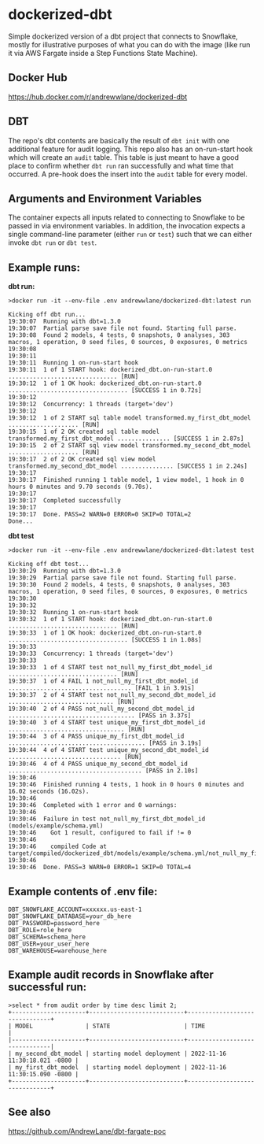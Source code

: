 # dockerized-dbt
Simple dockerized version of a dbt project that connects to Snowflake, mostly for illustrative purposes of what you can do with the image (like run it via AWS Fargate inside a Step Functions State Machine).

## Docker Hub

https://hub.docker.com/r/andrewwlane/dockerized-dbt

## DBT

The repo's dbt contents are basically the result of `dbt init` with one additional feature for audit logging.  This repo also has an on-run-start hook which will create an `audit` table.  This table is just meant to have a good place to confirm whether `dbt run` ran successfully and what time that occurred.  A pre-hook does the insert into the `audit` table for every model.

## Arguments and Environment Variables

The container expects all inputs related to connecting to Snowflake to be passed in via environment variables.  In addition, the invocation expects a single command-line parameter (either `run` or `test`) such that we can either invoke `dbt run` or `dbt test`.


## Example runs:

**dbt run:**

```
>docker run -it --env-file .env andrewwlane/dockerized-dbt:latest run
```

```
Kicking off dbt run...
19:30:07  Running with dbt=1.3.0
19:30:07  Partial parse save file not found. Starting full parse.
19:30:08  Found 2 models, 4 tests, 0 snapshots, 0 analyses, 303 macros, 1 operation, 0 seed files, 0 sources, 0 exposures, 0 metrics
19:30:08
19:30:11
19:30:11  Running 1 on-run-start hook
19:30:11  1 of 1 START hook: dockerized_dbt.on-run-start.0 ............................... [RUN]
19:30:12  1 of 1 OK hook: dockerized_dbt.on-run-start.0 .................................. [SUCCESS 1 in 0.72s]
19:30:12
19:30:12  Concurrency: 1 threads (target='dev')
19:30:12
19:30:12  1 of 2 START sql table model transformed.my_first_dbt_model .................... [RUN]
19:30:15  1 of 2 OK created sql table model transformed.my_first_dbt_model ............... [SUCCESS 1 in 2.87s]
19:30:15  2 of 2 START sql view model transformed.my_second_dbt_model .................... [RUN]
19:30:17  2 of 2 OK created sql view model transformed.my_second_dbt_model ............... [SUCCESS 1 in 2.24s]
19:30:17
19:30:17  Finished running 1 table model, 1 view model, 1 hook in 0 hours 0 minutes and 9.70 seconds (9.70s).
19:30:17
19:30:17  Completed successfully
19:30:17
19:30:17  Done. PASS=2 WARN=0 ERROR=0 SKIP=0 TOTAL=2
Done...
```

**dbt test**
```
>docker run -it --env-file .env andrewwlane/dockerized-dbt:latest test
```

```
Kicking off dbt test...
19:30:29  Running with dbt=1.3.0
19:30:29  Partial parse save file not found. Starting full parse.
19:30:30  Found 2 models, 4 tests, 0 snapshots, 0 analyses, 303 macros, 1 operation, 0 seed files, 0 sources, 0 exposures, 0 metrics
19:30:30
19:30:32
19:30:32  Running 1 on-run-start hook
19:30:32  1 of 1 START hook: dockerized_dbt.on-run-start.0 ............................... [RUN]
19:30:33  1 of 1 OK hook: dockerized_dbt.on-run-start.0 .................................. [SUCCESS 1 in 1.08s]
19:30:33
19:30:33  Concurrency: 1 threads (target='dev')
19:30:33
19:30:33  1 of 4 START test not_null_my_first_dbt_model_id ............................... [RUN]
19:30:37  1 of 4 FAIL 1 not_null_my_first_dbt_model_id ................................... [FAIL 1 in 3.91s]
19:30:37  2 of 4 START test not_null_my_second_dbt_model_id .............................. [RUN]
19:30:40  2 of 4 PASS not_null_my_second_dbt_model_id .................................... [PASS in 3.37s]
19:30:40  3 of 4 START test unique_my_first_dbt_model_id ................................. [RUN]
19:30:44  3 of 4 PASS unique_my_first_dbt_model_id ....................................... [PASS in 3.19s]
19:30:44  4 of 4 START test unique_my_second_dbt_model_id ................................ [RUN]
19:30:46  4 of 4 PASS unique_my_second_dbt_model_id ...................................... [PASS in 2.10s]
19:30:46
19:30:46  Finished running 4 tests, 1 hook in 0 hours 0 minutes and 16.02 seconds (16.02s).
19:30:46
19:30:46  Completed with 1 error and 0 warnings:
19:30:46
19:30:46  Failure in test not_null_my_first_dbt_model_id (models/example/schema.yml)
19:30:46    Got 1 result, configured to fail if != 0
19:30:46
19:30:46    compiled Code at target/compiled/dockerized_dbt/models/example/schema.yml/not_null_my_first_dbt_model_id.sql
19:30:46
19:30:46  Done. PASS=3 WARN=0 ERROR=1 SKIP=0 TOTAL=4
```

## Example contents of .env file:

```
DBT_SNOWFLAKE_ACCOUNT=xxxxxx.us-east-1
DBT_SNOWFLAKE_DATABASE=your_db_here
DBT_PASSWORD=password_here
DBT_ROLE=role_here
DBT_SCHEMA=schema_here
DBT_USER=your_user_here
DBT_WAREHOUSE=warehouse_here
```

## Example audit records in Snowflake after successful run:

```
>select * from audit order by time desc limit 2;
+---------------------+---------------------------+-------------------------------+
| MODEL               | STATE                     | TIME                          |
|---------------------+---------------------------+-------------------------------|
| my_second_dbt_model | starting model deployment | 2022-11-16 11:30:18.021 -0800 |
| my_first_dbt_model  | starting model deployment | 2022-11-16 11:30:15.090 -0800 |
+---------------------+---------------------------+-------------------------------+
```

## See also

https://github.com/AndrewLane/dbt-fargate-poc

